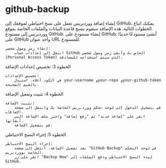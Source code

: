 # github-backup
إنشاء إضافة ووردبريس تعمل على نسخ احتياطي لموقعك إلى GitHub، يمكنك اتباع الخطوات التالية. هذه الإضافة ستقوم بنسخ قاعدة البيانات والملفات الخاصة بموقع ووردبريس إلى مستودع GitHub. 
    إنشاء مستودع على GitHub:
        أنشئ مستودعًا جديدًا على GitHub وأخذ عنوان URL للمستودع.

    إنشاء رمز وصول شخصي:
        انتقل إلى إعدادات حساب GitHub الخاص بك وأنشئ رمز وصول شخصي (Personal Access Token) الذي سيتم استخدامه للمصادقة.

الخطوة 3: تخصيص إعدادات الإضافة

    تخصيص الإعدادات:
        في الكود أعلاه، استبدل your-username وyour-repo وyour-github-token بالقيم الصحيحة.

الخطوة 4: تثبيت وتفعيل الإضافة

    تثبيت الإضافة:
        قم بتسجيل الدخول إلى لوحة تحكم ووردبريس الخاصة بك وانتقل إلى صفحة الإضافات.
        انقر على "إضافة جديد" ثم "رفع إضافة" واختر ملف الإضافة التي أنشأتها.
        قم بتفعيل الإضافة.

الخطوة 5: إجراء النسخ الاحتياطي

    إجراء النسخ الاحتياطي:
        بعد تفعيل الإضافة، انتقل إلى صفحة "GitHub Backup" في لوحة التحكم الخاصة بووردبريس.
        انقر على زر "Backup Now" لبدء النسخ الاحتياطي ودفع الملفات إلى GitHub.
